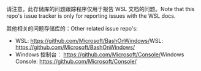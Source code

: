 <span data-ttu-id="2c561-101">请注意，此存储库的问题跟踪程序仅用于报告 WSL 文档的问题。</span><span class="sxs-lookup"><span data-stu-id="2c561-101">Note that this repo's issue tracker is only for reporting issues with the WSL docs.</span></span>

<span data-ttu-id="2c561-102">其他相关的问题存储库的：</span><span class="sxs-lookup"><span data-stu-id="2c561-102">Other related issue repo's:</span></span>

* <span data-ttu-id="2c561-103">WSL: https://github.com/Microsoft/BashOnWindows/</span><span class="sxs-lookup"><span data-stu-id="2c561-103">WSL: https://github.com/Microsoft/BashOnWindows/</span></span>
* <span data-ttu-id="2c561-104">Windows 控制台： https://github.com/Microsoft/Console/</span><span class="sxs-lookup"><span data-stu-id="2c561-104">Windows Console: https://github.com/Microsoft/Console/</span></span>
